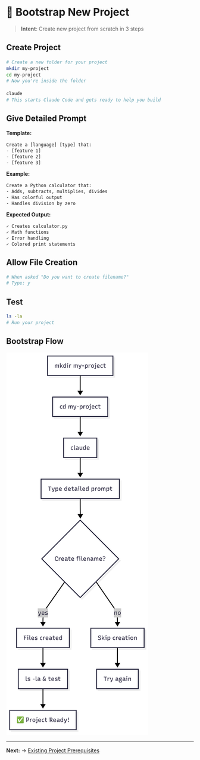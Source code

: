 # 🎯 Bootstrap New Project

> **Intent**: Create new project from scratch in 3 steps

## Create Project
```bash
# Create a new folder for your project
mkdir my-project
cd my-project
# Now you're inside the folder

claude
# This starts Claude Code and gets ready to help you build
```

## Give Detailed Prompt

**Template:**
```
Create a [language] [type] that:
- [feature 1]
- [feature 2]  
- [feature 3]
```

**Example:**
```
Create a Python calculator that:
- Adds, subtracts, multiplies, divides
- Has colorful output
- Handles division by zero
```

**Expected Output:**
```
✓ Creates calculator.py
✓ Math functions
✓ Error handling
✓ Colored print statements
```

## Allow File Creation
```bash
# When asked "Do you want to create filename?"
# Type: y
```

## Test
```bash
ls -la
# Run your project
```

## Bootstrap Flow

![Claude Code Bootstrap Flow](2-claude_bootstrap_proj.png)

---

**Next:** → [Existing Project Prerequisites](../04-existing-project/0-prerequisites.md)
